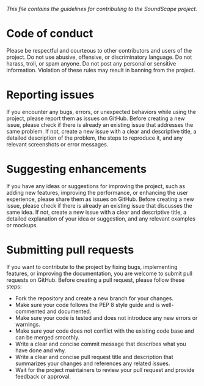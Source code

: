 *This file contains the guidelines for contributing to the SoundScape project.*

# Code of conduct
Please be respectful and courteous to other contributors and users of the project. Do not use abusive, offensive, or discriminatory language. Do not harass, troll, or spam anyone. Do not post any personal or sensitive information. Violation of these rules may result in banning from the project.

# Reporting issues
If you encounter any bugs, errors, or unexpected behaviors while using the project, please report them as issues on GitHub. Before creating a new issue, please check if there is already an existing issue that addresses the same problem. If not, create a new issue with a clear and descriptive title, a detailed description of the problem, the steps to reproduce it, and any relevant screenshots or error messages.

# Suggesting enhancements
If you have any ideas or suggestions for improving the project, such as adding new features, improving the performance, or enhancing the user experience, please share them as issues on GitHub. Before creating a new issue, please check if there is already an existing issue that discusses the same idea. If not, create a new issue with a clear and descriptive title, a detailed explanation of your idea or suggestion, and any relevant examples or mockups.

# Submitting pull requests
If you want to contribute to the project by fixing bugs, implementing features, or improving the documentation, you are welcome to submit pull requests on GitHub. Before creating a pull request, please follow these steps:

- Fork the repository and create a new branch for your changes.
- Make sure your code follows the PEP 8 style guide and is well-commented and documented.
- Make sure your code is tested and does not introduce any new errors or warnings.
- Make sure your code does not conflict with the existing code base and can be merged smoothly.
- Write a clear and concise commit message that describes what you have done and why.
- Write a clear and concise pull request title and description that summarizes your changes and references any related issues.
- Wait for the project maintainers to review your pull request and provide feedback or approval.
